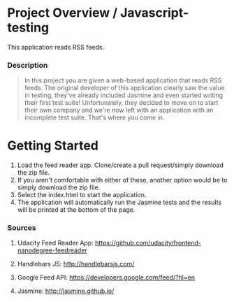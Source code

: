 # Project Overview / Javascript-testing

This application reads RSS feeds.

### Description
> In this project you are given a web-based application that reads RSS feeds.
> The original developer of this application clearly saw the value in testing,
> they've already included Jasmine and even started writing their first test
> suite! Unfortunately, they decided to move on to start their own company and
> we're now left with an application with an incomplete test suite. That's where
> you come in.

# Getting Started

1. Load the feed reader app. Clone/create a pull request/simply download the zip file.
1. If you aren't comfortable with either of these, another option would be to simply download the zip file.
1. Select the index.html to start the application.
1. The application will automatically run the Jasmine tests and the results will be printed at the bottom of the page.

### Sources
1. Udacity Feed Reader App: https://github.com/udacity/frontend-nanodegree-feedreader

1. Handlebars JS: http://handlebarsjs.com/

1. Google Feed API: https://developers.google.com/feed/?hl=en

1. Jasmine: http://jasmine.github.io/
